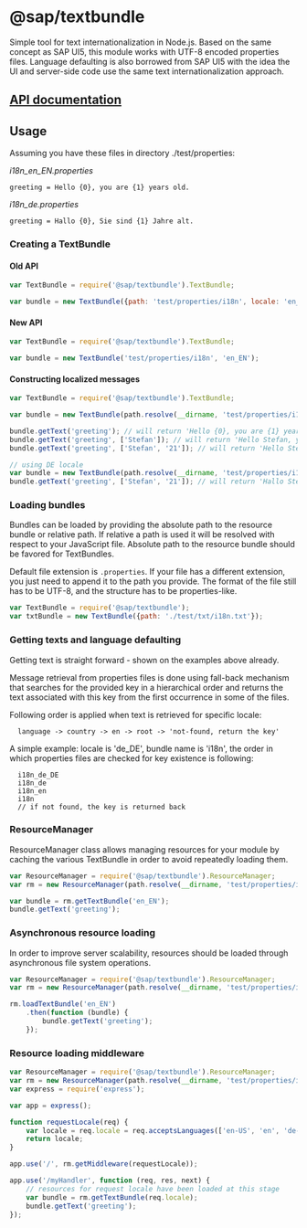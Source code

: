 @sap/textbundle
==========

Simple tool for text internationalization in Node.js. Based on the same concept as SAP UI5, this module works with UTF-8 encoded properties files.
Language defaulting is also borrowed from SAP UI5 with the idea the UI and server-side code
use the same text internationalization approach.

## [API documentation](./API.md)

## Usage

Assuming you have these files in directory ./test/properties:

*i18n_en_EN.properties*
```
greeting = Hello {0}, you are {1} years old.
```

*i18n_de.properties*
```
greeting = Hallo {0}, Sie sind {1} Jahre alt.
```

### Creating a TextBundle
#### Old API
```js
var TextBundle = require('@sap/textbundle').TextBundle;

var bundle = new TextBundle({path: 'test/properties/i18n', locale: 'en_EN' } );
```

#### New API
```js
var TextBundle = require('@sap/textbundle').TextBundle;

var bundle = new TextBundle('test/properties/i18n', 'en_EN');
```

#### Constructing localized messages
```js
var TextBundle = require('@sap/textbundle').TextBundle;

var bundle = new TextBundle(path.resolve(__dirname, 'test/properties/i18n'), 'en_EN');

bundle.getText('greeting'); // will return 'Hello {0}, you are {1} years old.'
bundle.getText('greeting', ['Stefan']); // will return 'Hello Stefan, you are undefined years old.'
bundle.getText('greeting', ['Stefan', '21']); // will return 'Hello Stefan, you are 21 years old.'

// using DE locale
var bundle = new TextBundle(path.resolve(__dirname, 'test/properties/i18n'), 'de');
bundle.getText('greeting', ['Stefan', '21']); // will return 'Hallo Stefan, Sie sind 21 Jahre alt.'
```

### Loading bundles
Bundles can be loaded by providing the absolute path to the resource bundle or relative path. If relative a path is used it will be resolved with respect to your JavaScript file. Absolute path to the resource bundle should be favored for TextBundles. 

Default file extension is `.properties`. If your file has a different extension, you just need to append it to the path you provide.
The format of the file still has to be UTF-8, and the structure has to be properties-like.

```js
var TextBundle = require('@sap/textbundle');
var txtBundle = new TextBundle({path: './test/txt/i18n.txt'});
```

### Getting texts and language defaulting

Getting text is straight forward - shown on the examples above already.

Message retrieval from properties files is done using fall-back mechanism that searches for the provided key
in a hierarchical order and returns the text associated with this key from the first occurrence in some of the files.

Following order is applied when text is retrieved for specific locale:

```
  language -> country -> en -> root -> 'not-found, return the key'
```


A simple example:  locale is 'de_DE', bundle name is 'i18n', the order in which properties files are checked for key existence is following:

```
  i18n_de_DE
  i18n_de
  i18n_en
  i18n
  // if not found, the key is returned back
```

### ResourceManager 
ResourceManager class allows managing resources for your module by caching the various TextBundle in order to avoid repeatedly loading them. 

```js
var ResourceManager = require('@sap/textbundle').ResourceManager;
var rm = new ResourceManager(path.resolve(__dirname, 'test/properties/i18n'));

var bundle = rm.getTextBundle('en_EN');
bundle.getText('greeting');
```

### Asynchronous resource loading
In order to improve server scalability, resources should be loaded through asynchronous file system operations.   

```js
var ResourceManager = require('@sap/textbundle').ResourceManager;
var rm = new ResourceManager(path.resolve(__dirname, 'test/properties/i18n'));

rm.loadTextBundle('en_EN')
    .then(function (bundle) {
        bundle.getText('greeting');
    });
```

### Resource loading middleware

```js
var ResourceManager = require('@sap/textbundle').ResourceManager;
var rm = new ResourceManager(path.resolve(__dirname, 'test/properties/i18n'));
var express = require('express');

var app = express();

function requestLocale(req) {
    var locale = req.locale = req.acceptsLanguages(['en-US', 'en', 'de-DE', 'de', 'fr-FR', 'fr']) || 'en';
    return locale;
}

app.use('/', rm.getMiddleware(requestLocale));

app.use('/myHandler', function (req, res, next) {
    // resources for request locale have been loaded at this stage 
    var bundle = rm.getTextBundle(req.locale);
    bundle.getText('greeting');
});
```
